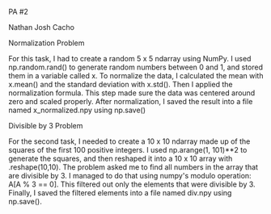 PA #2

Nathan Josh Cacho

Normalization Problem

For this task, I had to create a random 5 x 5 ndarray using NumPy. I used np.random.rand() to generate random numbers between 0 and 1, and stored them in a variable called x.
To normalize the data, I calculated the mean with x.mean() and the standard deviation with x.std(). Then I applied the normalization formula.
This step made sure the data was centered around zero and scaled properly. After normalization, I saved the result into a file named x_normalized.npy using np.save()

Divisible by 3 Problem

For the second task, I needed to create a 10 x 10 ndarray made up of the squares of the first 100 positive integers. 
I used np.arange(1, 101)**2 to generate the squares, and then reshaped it into a 10 x 10 array with .reshape(10,10).
The problem asked me to find all numbers in the array that are divisible by 3. I managed to do that using numpy's modulo operation: A[A % 3 == 0]. 
This filtered out only the elements that were divisible by 3. Finally, I saved the filtered elements into a file named div.npy using np.save().
